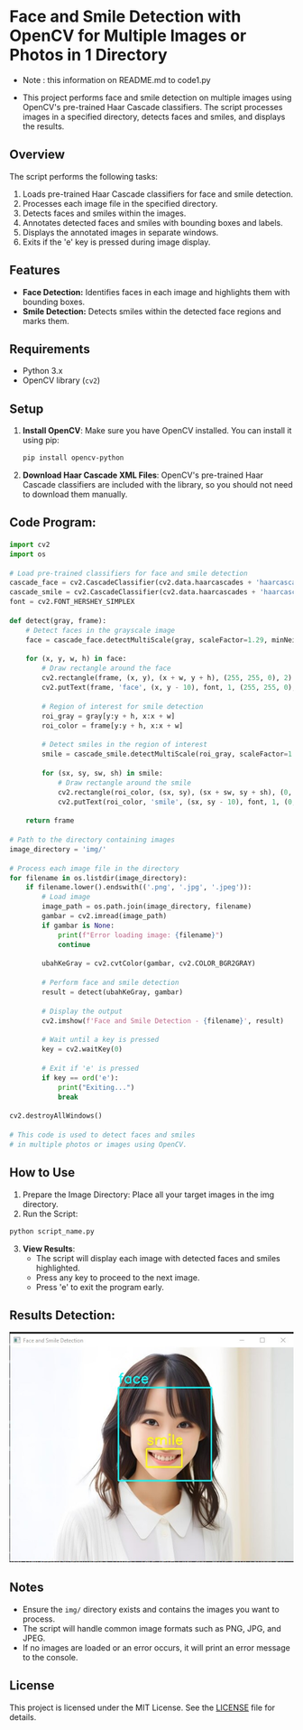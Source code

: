 # Face and Smile Detection with OpenCV for Multiple Images or Photos in 1 Directory

- Note : this information on README.md to code1.py

- This project performs face and smile detection on multiple images using OpenCV's pre-trained Haar Cascade classifiers. The script processes images in a specified directory, detects faces and smiles, and displays the results.

## Overview

The script performs the following tasks:

1. Loads pre-trained Haar Cascade classifiers for face and smile detection.
2. Processes each image file in the specified directory.
3. Detects faces and smiles within the images.
4. Annotates detected faces and smiles with bounding boxes and labels.
5. Displays the annotated images in separate windows.
6. Exits if the 'e' key is pressed during image display.

## Features

- **Face Detection:** Identifies faces in each image and highlights them with bounding boxes.
- **Smile Detection:** Detects smiles within the detected face regions and marks them.

## Requirements

- Python 3.x
- OpenCV library (`cv2`)

## Setup

1. **Install OpenCV**: Make sure you have OpenCV installed. You can install it using pip:

   ```bash
   pip install opencv-python
   ```

2. **Download Haar Cascade XML Files**: OpenCV's pre-trained Haar Cascade classifiers are included with the library, so you should not need to download them manually.

## Code Program:

```python
import cv2
import os

# Load pre-trained classifiers for face and smile detection
cascade_face = cv2.CascadeClassifier(cv2.data.haarcascades + 'haarcascade_frontalface_default.xml')
cascade_smile = cv2.CascadeClassifier(cv2.data.haarcascades + 'haarcascade_smile.xml')
font = cv2.FONT_HERSHEY_SIMPLEX

def detect(gray, frame):
    # Detect faces in the grayscale image
    face = cascade_face.detectMultiScale(gray, scaleFactor=1.29, minNeighbors=6)

    for (x, y, w, h) in face:
        # Draw rectangle around the face
        cv2.rectangle(frame, (x, y), (x + w, y + h), (255, 255, 0), 2)
        cv2.putText(frame, 'face', (x, y - 10), font, 1, (255, 255, 0), 2)

        # Region of interest for smile detection
        roi_gray = gray[y:y + h, x:x + w]
        roi_color = frame[y:y + h, x:x + w]

        # Detect smiles in the region of interest
        smile = cascade_smile.detectMultiScale(roi_gray, scaleFactor=1.3, minNeighbors=25)

        for (sx, sy, sw, sh) in smile:
            # Draw rectangle around the smile
            cv2.rectangle(roi_color, (sx, sy), (sx + sw, sy + sh), (0, 255, 255), 2)
            cv2.putText(roi_color, 'smile', (sx, sy - 10), font, 1, (0, 255, 255), 2)

    return frame

# Path to the directory containing images
image_directory = 'img/'

# Process each image file in the directory
for filename in os.listdir(image_directory):
    if filename.lower().endswith(('.png', '.jpg', '.jpeg')):
        # Load image
        image_path = os.path.join(image_directory, filename)
        gambar = cv2.imread(image_path)
        if gambar is None:
            print(f"Error loading image: {filename}")
            continue

        ubahKeGray = cv2.cvtColor(gambar, cv2.COLOR_BGR2GRAY)

        # Perform face and smile detection
        result = detect(ubahKeGray, gambar)

        # Display the output
        cv2.imshow(f'Face and Smile Detection - {filename}', result)

        # Wait until a key is pressed
        key = cv2.waitKey(0)

        # Exit if 'e' is pressed
        if key == ord('e'):
            print("Exiting...")
            break

cv2.destroyAllWindows()

# This code is used to detect faces and smiles
# in multiple photos or images using OpenCV.

```

## How to Use

1. Prepare the Image Directory: Place all your target images in the img directory.
2. Run the Script:

```bash
python script_name.py
```

3. **View Results**:
   - The script will display each image with detected faces and smiles highlighted.
   - Press any key to proceed to the next image.
   - Press 'e' to exit the program early.

## Results Detection:

![Results](img/results.jpg) <br/>

## Notes

- Ensure the `img/` directory exists and contains the images you want to process.
- The script will handle common image formats such as PNG, JPG, and JPEG.
- If no images are loaded or an error occurs, it will print an error message to the console.

## License

This project is licensed under the MIT License. See the [LICENSE](LICENSE) file for details.
